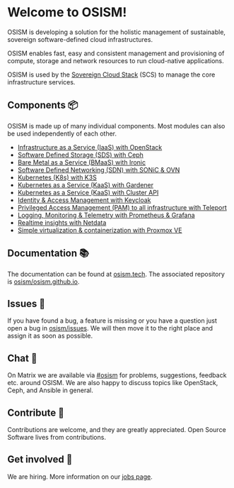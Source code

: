 # Welcome to OSISM!

OSISM is developing a solution for the holistic management of sustainable, sovereign
software-defined cloud infrastructures.

OSISM enables fast, easy and consistent management and provisioning of compute, storage and
network resources to run cloud-native applications.

OSISM is used by the [Sovereign Cloud Stack](https://scs.community/) (SCS) to manage
the core infrastructure services.

## Components 📦️

OSISM is made up of many individual components. Most modules can also be used independently of
each other.

* [Infrastructure as a Service (IaaS) with OpenStack](https://osism.tech/docs/guides/concept-guide/components/openstack)
* [Software Defined Storage (SDS) with Ceph](https://osism.tech/docs/guides/concept-guide/components/ceph)
* [Bare Metal as a Service (BMaaS) with Ironic](https://osism.tech/docs/guides/concept-guide/components/ironic)
* [Software Defined Networking (SDN) with SONiC & OVN](https://osism.tech/docs/guides/concept-guide/components/sonic)
* [Kubernetes (K8s) with K3S](https://osism.tech/docs/guides/concept-guide/components/k3s)
* [Kubernetes as a Service (KaaS) with Gardener](https://osism.tech/docs/guides/concept-guide/components/gardener)
* [Kubernetes as a Service (KaaS) with Cluster API](https://osism.tech/docs/guides/concept-guide/components/clusterapi)
* [Identity & Access Management with Keycloak](https://osism.tech/docs/guides/concept-guide/components/keycloak)
* [Privileged Access Management (PAM) to all infrastructure with Teleport](https://osism.tech/docs/guides/concept-guide/components/teleport)
* [Logging, Monitoring & Telemetry with Prometheus & Grafana](https://osism.tech/docs/guides/concept-guide/components/prometheus)
* [Realtime insights with Netdata](https://osism.tech/docs/guides/concept-guide/components/netdata)
* [Simple virtualization & containerization with Proxmox VE](https://osism.tech/docs/guides/concept-guide/components/proxmox)

## Documentation 📚

The documentation can be found at [osism.tech](https://osism.tech/docs/).
The associated repository is [osism/osism.github.io](https://github.com/osism/osism.github.io).

## Issues 🐛

If you have found a bug, a feature is missing or you have a question just open a bug in
[osism/issues](https://github.com/osism/issues). We will then move it to the
right place and assign it as soon as possible.

## Chat 💬

On Matrix we are available via [#osism](https://matrix.to/#/#osism:matrix.org) for problems,
suggestions, feedback etc. around OSISM. We are also happy to discuss topics like OpenStack,
Ceph, and Ansible in general.

## Contribute 💚

Contributions are welcome, and they are greatly appreciated. Open Source Software lives
from contributions.

## Get involved 🤝

We are hiring. More information on our [jobs page](https://osism.tech/jobs/).
